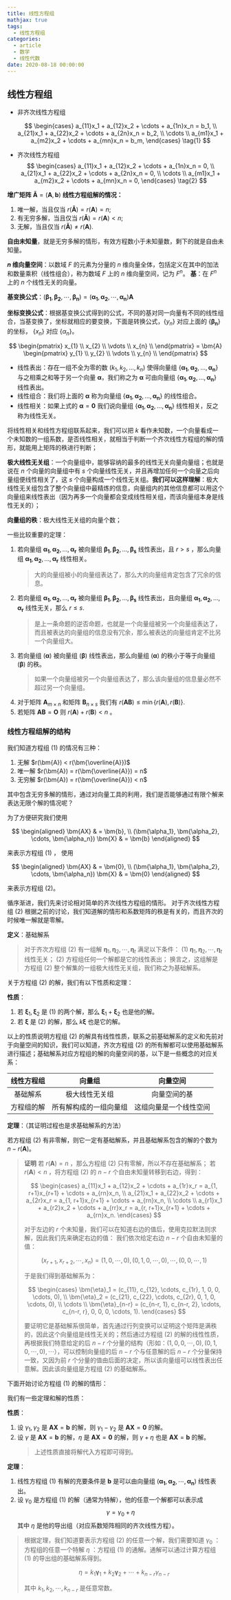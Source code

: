 ```yaml
---
title: 线性方程组
mathjax: true
tags:
  - 线性方程组
categories:
  - article
  - 数学
  - 线性代数
date: 2020-08-18 00:00:00
---
```


<style>
.center {
  width: auto;
  display: table;
  margin-left: auto;
  margin-right: auto;
}
// 图片居中
img {
    position: relative;
    left: 50%;
    transform: translateX(-50%);
}
</style>

## 线性方程组

- 非齐次线性方程组

  $$
  \begin{cases}
    a_{11}x_1 + a_{12}x_2 + \cdots + a_{1n}x_n = b_1, \\
    a_{21}x_1 + a_{22}x_2 + \cdots + a_{2n}x_n = b_2, \\
    \cdots \\
    a_{m1}x_1 + a_{m2}x_2 + \cdots + a_{mn}x_n = b_m,
  \end{cases} \tag{1}
  $$

- 齐次线性方程组
  $$
  \begin{cases}
    a_{11}x_1 + a_{12}x_2 + \cdots + a_{1n}x_n = 0, \\
    a_{21}x_1 + a_{22}x_2 + \cdots + a_{2n}x_n = 0, \\
    \cdots \\
    a_{m1}x_1 + a_{m2}x_2 + \cdots + a_{mn}x_n = 0,
   \end{cases} \tag{2}
  $$

**增广矩阵** $\bm{\tilde{A}} = (\bm{A}, \bm{b})$
**线性方程组解的情况：**

1. 唯一解，当且仅当 $r(\bm{\tilde{A}}) = r(\bm{A}) = n$;
2. 有无穷多解，当且仅当 $r(\bm{\tilde{A}}) = r(\bm{A}) \lt n$;
3. 无解，当且仅当 $r(\bm{\tilde{A}}) \neq r(\bm{A})$.

**自由未知量**，就是无穷多解的情形，有效方程数小于未知量数，剩下的就是自由未知量。

**$n$ 维向量空间**：以数域 $F$ 的元素为分量的 $n$ 维向量全体，包括定义在其中的加法和数量乘积（线性组合），称为数域 $F$ 上的 $n$ 维向量空间，记为 $F^n$。
**基**：在 $F^n$ 上的 $n$ 个线性无关的向量。

**基变换公式**：$(\bm{\beta_1}, \bm{\beta_2}, \cdots, \bm{\beta_n}) = (\bm{\alpha_1}, \bm{\alpha_2}, \cdots, \bm{\alpha_n}) \bm{A}$

**坐标变换公式**：根据基变换公式得到的公式，不同的基对同一向量有不同的线性组合，当基变换了，坐标就相应的要变换，下面是转换公式，$\{y_n\}$ 对应上面的 $\{\bm{\beta_n}\}$ 的坐标， $\{x_n\}$ 对应 $\{\alpha_n\}$。

$$
\begin{pmatrix}
x_{1} \\
x_{2} \\
\vdots \\
x_{n} \\
\end{pmatrix} =
\bm{A}
\begin{pmatrix}
y_{1} \\
y_{2} \\
\vdots \\
y_{n} \\
\end{pmatrix}
$$

- 线性表出：存在一组不全为零的数 $(k_1, k_2, \dots, k_n)$ 使得向量组 $\{\bm{\alpha_1}, \bm{\alpha_2}, \dots, \bm{\alpha_n}\}$ 与之相乘之和等于另一个向量 $\bm{\alpha}$，我们称之为 $\bm{\alpha}$ 可由向量组 $\{\bm{\alpha_1}, \bm{\alpha_2}, \dots, \bm{\alpha_n}\}$ 线性表出。
- 线性组合：我们将上面的 $\bm{\alpha}$ 称为向量组 $\{\bm{\alpha_1}, \bm{\alpha_2}, \dots, \bm{\alpha_n}\}$ 的线性组合。
- 线性相关：如果上式的 $\bm{\alpha} = \bm{0}$ 我们说向量组 $\{\bm{\alpha_1}, \bm{\alpha_2}, \dots, \bm{\alpha_n}\}$ 线性相关，反之称为线性无关。

将线性相关和线性方程组联系起来，我们可以把 $k$ 看作未知数，一个向量看成一个未知数的一组系数，是否线性相关，就相当于判断一个齐次线性方程组的解的情形，就能用上矩阵的秩进行判断；

**极大线性无关组**：一个向量组中，能够容纳的最多的线性无关向量向量组；也就是说在 $n$ 个向量的向量组中有 $s$ 个向量线性无关，并且再增加任何一个向量之后向量组便线性相关了，这 $s$ 个向量构成一个线性无关组。**我们可以这样理解**：极大线性无关组包含了整个向量组中最精炼的信息，向量组内的其他信息都可以用这个向量组来线性表出（因为再多一个向量都会变成线性相关组，而该向量组本身是线性无关的）；

**向量组的秩**：极大线性无关组的向量个数；

一些比较重要的定理：

1. 若向量组 $\bm{\alpha_1}, \bm{\alpha_2}, \dots, \bm{\alpha_r}$ 被向量组 $\bm{\beta_1}, \bm{\beta_2}, \dots, \bm{\beta_s}$ 线性表出，且 $r \gt s$ ，那么向量组 $\bm{\alpha_1}, \bm{\alpha_2}, \dots, \bm{\alpha_r}$ 线性相关。
   > 大的向量组被小的向量组表达了，那么大的向量组肯定包含了冗余的信息。
2. 若向量组 $\bm{\alpha_1}, \bm{\alpha_2}, \dots, \bm{\alpha_r}$ 被向量组 $\bm{\beta_1}, \bm{\beta_2}, \dots, \bm{\beta_s}$ 线性表出，且向量组 $\bm{\alpha_1}, \bm{\alpha_2}, \dots, \bm{\alpha_r}$ 线性无关，那么 $r \leqslant s$.
   > 是上一条命题的逆否命题，也就是一个向量组被另一个向量组表达了，而且被表达的向量组的信息没有冗余，那么被表达的向量组肯定不比另一个向量组大。
3. 若向量组 $(\bm{\alpha})$ 被向量组 $(\bm{\beta})$ 线性表出，那么向量组 $(\bm{\alpha})$ 的秩小于等于向量组 $(\bm{\beta})$ 的秩。
   > 如果一个向量组被另一个向量组表达了，那么该向量组的信息量必然不超过另一个向量组。
4. 对于矩阵 $\bm{A}_{m \times n}$ 和矩阵 $\bm{B}_{n \times s}$ 我们有 $r(\bm{AB}) \leqslant \min \{r(\bm{A}), r(\bm{B})\}$.
5. 若矩阵 $\bm{A}\bm{B} = \bm{O}$ 则 $r(\bm{A}) + r(\bm{B}) \lt n$ 。

### 线性方程组解的结构

我们知道方程组 $(1)$ 的情况有三种：

1. 无解 $r(\bm{A}) < r(\bm{\overline{A}})$
2. 唯一解 $r(\bm{A}) = r(\bm{\overline{A}}) = n$
3. 无穷解 $r(\bm{A}) = r(\bm{\overline{A}}) < n$

其中包含无穷多解的情形，通过对向量工具的利用，我们是否能够通过有限个解来表达无限个解的情况呢？

为了方便研究我们使用

$$
\begin{aligned}
\bm{AX} & = \bm{b}, \\
(\bm{\alpha_1}, \bm{\alpha_2}, \cdots, \bm{\alpha_n}) \bm{X} & = \bm{b}
\end{aligned}
$$

来表示方程组 $(1)$ ，
使用

$$
\begin{aligned}
\bm{AX} & = \bm{0}, \\
(\bm{\alpha_1}, \bm{\alpha_2}, \cdots, \bm{\alpha_n}) \bm{X} & = \bm{0}
\end{aligned}
$$

来表示方程组 $(2)$。

循序渐进，我们先来讨论相对简单的齐次线性方程组的情形。
对于齐次线性方程组 $(2)$ 根据之前的讨论，我们知道解的情形和系数矩阵的秩是有关的，而且齐次的时候唯一解就是零解。

**定义**：基础解系

> 对于齐次方程组 $(2)$ 有一组解 $\bm{\eta}_1, \bm{\eta}_2, \cdots, \bm{\eta}_t$ 满足以下条件：
> $(1)$ $\bm{\eta}_1, \bm{\eta}_2, \cdots, \bm{\eta}_t$ 线性无关；
> $(2)$ 方程组任何一个解都是它的线性表出；
> 换言之，这组解是方程组 $(2)$ 整个解集的一组极大线性无关组，我们称之为基础解系。

关于方程组 $(2)$ 的解，我们有以下性质和定理：

**性质**：

1. 若 $\bm{\xi}_1, \bm{\xi}_2$ 是 $(1)$ 的两个解，那么 $\bm{\xi}_1 + \bm{\xi}_2$ 也是他的解。
2. 若 $\bm{\xi}$ 是 $(2)$ 的解，那么 $k\bm{\xi}$ 也是它的解。

以上的性质说明方程组 $(2)$ 的解具有线性性质，联系之前基础解系的定义和先前对于向量空间的知识，我们可以知道，齐次方程组 $(2)$ 的所有解都可以使用基础解系进行描述；基础解系对应方程组的解的向量空间的基，以下是一些概念的对应关系：

| 线性方程组 |         向量组         |        向量空间        |
| :--------: | :--------------------: | :--------------------: |
|  基础解系  |     极大线性无关组     |      向量空间的基      |
| 方程组的解 | 所有解构成的一组向量组 | 这组向量是一个线性空间 |

**定理**：（其证明过程也是求基础解系的方法）

若方程组 $(2)$ 有非零解，则它一定有基础解系，并且基础解系包含的解的个数为 $n - r(\bm{A})$。

> **证明**
> 若 $r(\bm{A}) = n$ ，那么方程组 $(2)$ 只有零解，所以不存在基础解系；
> 若 $r(\bm{A}) < n$ ，将方程组 $(2)$ 的 $n - r$ 个自由未知量转移到右边，得到：
>
> $$
> \begin{cases}
> a_{11}x_1 + a_{12}x_2 + \cdots + a_{1r}x_r = a_{1, r+1}x_{r+1} + \cdots + a_{rn}x_n, \\
> a_{21}x_1 + a_{22}x_2 + \cdots + a_{2r}x_r = a_{1, r+1}x_{r+1} + \cdots + a_{rn}x_n, \\
> \cdots \\
> a_{r1}x_1 + a_{r2}x_2 + \cdots + a_{rr}x_r = a_{r, r+1}x_{r+1} + \cdots + a_{rn}x_n.
> \end{cases}
> $$
>
> 对于左边的 $r$ 个未知量，我们可以在知道右边的值后，使用克拉默法则求解，因此我们先来确定右边的值：
> 我们依次给定右边 $n - r$ 个自由未知量的值：
>
> $$
> (x_{r+1}, x_{r+2}, \cdots, x_{n}) = (1, 0, \cdots, 0), (0, 1, 0, \cdots, 0), \cdots, (0, 0, \cdots, 1)
> $$
>
> 于是我们得到基础解系为：
>
> $$
> \begin{cases}
> \bm{\eta}_1 = (c_{11}, c_{12}, \cdots, c_{1r}, 1, 0, 0, \cdots, 0), \\
> \bm{\eta}_2 = (c_{21}, c_{22}, \cdots, c_{2r}, 0, 1, 0, \cdots, 0), \\
> \cdots \\
> \bm{\eta}_{n-r} = (c_{n-r, 1}, c_{n-r, 2}, \cdots, c_{n-r, r}, 0, 0, 0, \cdots, 1).
> \end{cases}
> $$
>
> 要证明它是基础解系很简单，首先通过行列变换可以证明这个矩阵是满秩的，因此这个向量组是线性无关的；然后通过方程组 $(2)$ 的解的线性性质，再根据我们特意给定的后 $n - r$ 个分量的结构（形如：$(1, 0, 0, \cdots, 0), (0, 1, 0, \cdots, 0), \cdots$），可以控制向量组的后 $n - r$ 个与任意解的后 $n - r$ 个分量保持一致，又因为前 $r$ 个分量的值由后面的决定，所以该向量组可以线性表出任意解。因此该向量组是方程组 $(2)$ 的基础解系。

下面开始讨论方程组 $(1)$ 的解的情形：

我们有一些定理和解的性质：

**性质**：

1. 设 $\gamma_1, \gamma_2$ 是 $\bm{AX} = \bm{b}$ 的解，则 $\gamma_1 - \gamma_2$ 是 $\bm{AX} = \bm{0}$ 的解。
2. 设 $\gamma$ 是 $\bm{AX} = \bm{b}$ 的解，$\eta$ 是 $\bm{AX} = \bm{0}$ 的解，则 $\gamma + \eta$ 也是 $\bm{AX} = \bm{b}$ 的解。
   > 上述性质直接将解代入方程即可得到。

**定理**：

1. 线性方程组 $(1)$ 有解的充要条件是 $\bm{b}$ 是可以由向量组 $(\bm{\alpha_1}, \bm{\alpha_2}, \cdots, \bm{\alpha_n})$ 线性表出。
2. 设 $\gamma_0$ 是方程组 $(1)$ 的解（通常为特解），他的任意一个解都可以表示成
   $$\gamma = \gamma_0 + \eta$$
   其中 $\eta$ 是他的导出组（对应系数矩阵相同的齐次线性方程）。

> 根据定理，我们知道要表示方程组 $(2)$ 的任意一个解，我们需要知道
> $\gamma_0$ ：方程组的任意一个特解
> $\eta$ ：方程组 $(1)$ 的通解。通解可以通过计算方程组 $(1)$ 的导出组的基础解系得到。
>
> $$
> \eta = k_1 \bm{\gamma}_{1} + k_2 \bm{\gamma}_{2} + \cdots + k_{n-r} \gamma_{n-r}
> $$
>
> 其中 $k_1, k_2, \cdots, k_{n-r}$ 是任意常数。

